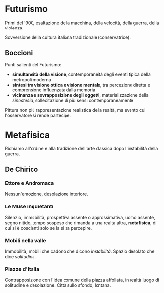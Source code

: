 # Futurismo

Primi del '900, esaltazione della macchina, della velocità, della guerra, della violenza.

Sovversione della cultura italiana tradizionale (conservatrice).

## Boccioni

Punti salienti del Futurismo:
* **simultaneità della visione**, contemporaneità degli eventi tipica della metropoli moderna
* **sintesi tra visione ottica e visione mentale**, tra percezione diretta e comprensione influenzata dalla memoria
* **vicinanza e sovrapposizione degli oggetti**, materializzazione della *sinestesia*, sollecitazione di più sensi contemporaneamente

Pittura non più rappresentazione realistica della realtà, ma evento cui l'osservatore si rende partecipe.

# Metafisica

Richiamo all'ordine e alla tradizione dell'arte classica dopo l'instabilità della guerra.

## De Chirico

### Ettore e Andromaca

Nessun'emozione, desolazione interiore.

### Le Muse inquietanti

Silenzio, immobilità, prospettiva assente o approssimativa, uomo assente, segno nitido, tempo sospeso che rimanda a una realtà altra, **metafisica**, di cui si è coscienti solo se la si sa percepire.

### Mobili nella valle

Immobilità, mobili che cadono che dicono *instabilità*. Spazio desolato che dice *solitudine*.

### Piazze d'Italia

Contrapposizione con l'idea comune della piazza affollata, in realtà luogo di solitudine e desolazione. Città sullo sfondo, lontana.
